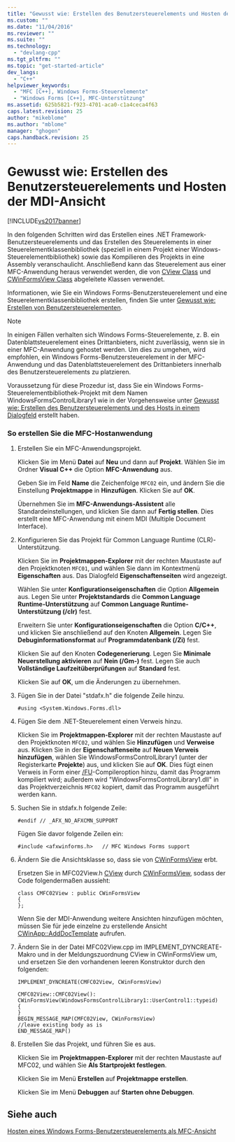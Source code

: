 ```yaml
---
title: "Gewusst wie: Erstellen des Benutzersteuerelements und Hosten der MDI-Ansicht | Microsoft Docs"
ms.custom: ""
ms.date: "11/04/2016"
ms.reviewer: ""
ms.suite: ""
ms.technology: 
  - "devlang-cpp"
ms.tgt_pltfrm: ""
ms.topic: "get-started-article"
dev_langs: 
  - "C++"
helpviewer_keywords: 
  - "MFC [C++], Windows Forms-Steuerelemente"
  - "Windows Forms [C++], MFC-Unterstützung"
ms.assetid: 625b5821-f923-4701-aca0-c1a4ceca4f63
caps.latest.revision: 25
author: "mikeblome"
ms.author: "mblome"
manager: "ghogen"
caps.handback.revision: 25
---
```

# Gewusst wie: Erstellen des Benutzersteuerelements und Hosten der MDI-Ansicht
[!INCLUDE[vs2017banner](../assembler/inline/includes/vs2017banner.md)]

In den folgenden Schritten wird das Erstellen eines .NET Framework\-Benutzersteuerelements und das Erstellen des Steuerelements in einer Steuerelementklassenbibliothek \(speziell in einem Projekt einer Windows\-Steuerelementbibliothek\) sowie das Kompilieren des Projekts in eine Assembly veranschaulicht.  Anschließend kann das Steuerelement aus einer MFC\-Anwendung heraus verwendet werden, die von [CView Class](../mfc/reference/cview-class.md) und [CWinFormsView Class](../mfc/reference/cwinformsview-class.md) abgeleitete Klassen verwendet.  
  
 Informationen, wie Sie ein Windows Forms\-Benutzersteuerelement und eine Steuerelementklassenbibliothek erstellen, finden Sie unter [Gewusst wie: Erstellen von Benutzersteuerelementen](../Topic/How%20to:%20Author%20Composite%20Controls.md).  
  
> [!NOTE]
>  In einigen Fällen verhalten sich Windows Forms\-Steuerelemente, z. B. ein Datenblattsteuerelement eines Drittanbieters, nicht zuverlässig, wenn sie in einer MFC\-Anwendung gehostet werden.  Um dies zu umgehen, wird empfohlen, ein Windows Forms\-Benutzersteuerelement in der MFC\-Anwendung und das Datenblattsteuerelement des Drittanbieters innerhalb des Benutzersteuerelements zu platzieren.  
  
 Voraussetzung für diese Prozedur ist, dass Sie ein Windows Forms\-Steuerelementbibliothek\-Projekt mit dem Namen WindowsFormsControlLibrary1 wie in der Vorgehensweise unter [Gewusst wie: Erstellen des Benutzersteuerelements und des Hosts in einem Dialogfeld](../dotnet/how-to-create-the-user-control-and-host-in-a-dialog-box.md) erstellt haben.  
  
### So erstellen Sie die MFC\-Hostanwendung  
  
1.  Erstellen Sie ein MFC\-Anwendungsprojekt.  
  
     Klicken Sie im Menü **Datei** auf **Neu** und dann auf **Projekt**.  Wählen Sie im Ordner **Visual C\+\+** die Option **MFC\-Anwendung** aus.  
  
     Geben Sie im Feld **Name** die Zeichenfolge `MFC02` ein, und ändern Sie die Einstellung **Projektmappe** in **Hinzufügen**.  Klicken Sie auf **OK**.  
  
     Übernehmen Sie im **MFC\-Anwendungs\-Assistent** alle Standardeinstellungen, und klicken Sie dann auf **Fertig stellen**.  Dies erstellt eine MFC\-Anwendung mit einem MDI \(Multiple Document Interface\).  
  
2.  Konfigurieren Sie das Projekt für Common Language Runtime \(CLR\)\-Unterstützung.  
  
     Klicken Sie im **Projektmappen\-Explorer** mit der rechten Maustaste auf den Projektknoten `MFC01`, und wählen Sie dann im Kontextmenü **Eigenschaften** aus.  Das Dialogfeld **Eigenschaftenseiten** wird angezeigt.  
  
     Wählen Sie unter **Konfigurationseigenschaften** die Option **Allgemein** aus.  Legen Sie unter **Projektstandards** die **Common Language Runtime\-Unterstützung** auf **Common Language Runtime\-Unterstützung \(\/clr\)** fest.  
  
     Erweitern Sie unter **Konfigurationseigenschaften** die Option **C\/C\+\+**, und klicken Sie anschließend auf den Knoten **Allgemein**.  Legen Sie **Debuginformationsformat** auf **Programmdatenbank \(\/Zi\)** fest.  
  
     Klicken Sie auf den Knoten **Codegenerierung**.  Legen Sie **Minimale Neuerstellung aktivieren** auf **Nein \(\/Gm\-\)** fest.  Legen Sie auch **Vollständige Laufzeitüberprüfungen** auf **Standard** fest.  
  
     Klicken Sie auf **OK**, um die Änderungen zu übernehmen.  
  
3.  Fügen Sie in der Datei "stdafx.h" die folgende Zeile hinzu.  
  
    ```  
    #using <System.Windows.Forms.dll>  
    ```  
  
4.  Fügen Sie dem .NET\-Steuerelement einen Verweis hinzu.  
  
     Klicken Sie im **Projektmappen\-Explorer** mit der rechten Maustaste auf den Projektknoten `MFC02`, und wählen Sie **Hinzufügen** und **Verweise** aus.  Klicken Sie in der **Eigenschaftenseite** auf **Neuen Verweis hinzufügen**, wählen Sie WindowsFormsControlLibrary1 \(unter der Registerkarte **Projekte**\) aus, und klicken Sie auf **OK**.  Dies fügt einen Verweis in Form einer [\/FU](../build/reference/fu-name-forced-hash-using-file.md)\-Compileroption hinzu, damit das Programm kompiliert wird; außerdem wird "WindowsFormsControlLibrary1.dll" in das Projektverzeichnis `MFC02` kopiert, damit das Programm ausgeführt werden kann.  
  
5.  Suchen Sie in stdafx.h folgende Zeile:  
  
    ```  
    #endif // _AFX_NO_AFXCMN_SUPPORT   
    ```  
  
     Fügen Sie davor folgende Zeilen ein:  
  
    ```  
    #include <afxwinforms.h>   // MFC Windows Forms support  
    ```  
  
6.  Ändern Sie die Ansichtsklasse so, dass sie von [CWinFormsView](../mfc/reference/cwinformsview-class.md) erbt.  
  
     Ersetzen Sie in MFC02View.h [CView](../mfc/reference/cview-class.md) durch [CWinFormsView](../mfc/reference/cwinformsview-class.md), sodass der Code folgendermaßen aussieht:  
  
    ```  
    class CMFC02View : public CWinFormsView  
    {  
    };  
    ```  
  
     Wenn Sie der MDI\-Anwendung weitere Ansichten hinzufügen möchten, müssen Sie für jede einzelne zu erstellende Ansicht [CWinApp::AddDocTemplate](../Topic/CWinApp::AddDocTemplate.md) aufrufen.  
  
7.  Ändern Sie in der Datei MFC02View.cpp im IMPLEMENT\_DYNCREATE\-Makro und in der Meldungszuordnung CView in CWinFormsView um, und ersetzen Sie den vorhandenen leeren Konstruktor durch den folgenden:  
  
    ```  
    IMPLEMENT_DYNCREATE(CMFC02View, CWinFormsView)  
  
    CMFC02View::CMFC02View(): CWinFormsView(WindowsFormsControlLibrary1::UserControl1::typeid)   
    {  
    }  
    BEGIN_MESSAGE_MAP(CMFC02View, CWinFormsView)  
    //leave existing body as is  
    END_MESSAGE_MAP()  
    ```  
  
8.  Erstellen Sie das Projekt, und führen Sie es aus.  
  
     Klicken Sie im **Projektmappen\-Explorer** mit der rechten Maustaste auf MFC02, und wählen Sie **Als Startprojekt festlegen**.  
  
     Klicken Sie im Menü **Erstellen** auf **Projektmappe erstellen**.  
  
     Klicken Sie im Menü **Debuggen** auf **Starten ohne Debuggen**.  
  
## Siehe auch  
 [Hosten eines Windows Forms\-Benutzersteuerelements als MFC\-Ansicht](../dotnet/hosting-a-windows-forms-user-control-as-an-mfc-view.md)